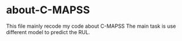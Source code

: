 # about-C-MAPSS
This file mainly recode my code about C-MAPSS
The main task is use different model to predict the RUL.
